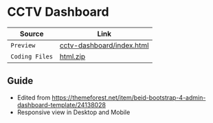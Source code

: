 # CCTV Dashboard

| Source | Link |
| -| - |
| <code>Preview</code> | <a href="cctv-dashboard/html/index.html" target="_blank">cctv-dashboard/index.html</a> |
| <code>Coding Files</code> | <a href="cctv-dashboard/html.zip">html.zip</a> |

## Guide

- Edited from https://themeforest.net/item/beid-bootstrap-4-admin-dashboard-template/24138028
- Responsive view in Desktop and Mobile
